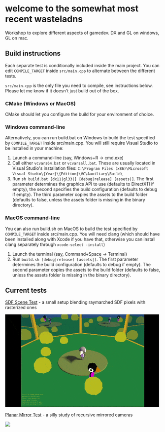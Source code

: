 # welcome to the somewhat most recent wasteladns

Workshop to explore different aspects of gamedev. DX and GL on windows, GL on mac.

## Build instructions

Each separate test is conditionally included inside the main project. You can edit `COMPILE_TARGET` inside `src/main.cpp` to alternate between the different tests.

`src/main.cpp` is the only file you need to compile, see instructions below. Please let me know if it doesn't just build out of the box.


### CMake (Windows or MacOS)

CMake should let you configure the build for your environment of choice. 

### Windows command-line 

Alternatively, you can run build.bat on Windows to build the test specified by `COMPILE_TARGET` inside src/main.cpp. You will still require Visual Studio to be installed in your machine:

1. Launch a command-line (say, Windows+R -> cmd.exe)
2. Call either `vcvars64.bat` or `vcvarsall.bat`. These are usually located in Visual Studio's installation files: `C:\Program Files (x86)\Microsoft Visual Studio\{Year}\{Edition}\VC\Auxiliary\Build\`
3. Run `sh build.bat [dx11|gl33|] [debug|release] [assets|]`. The first parameter determines the graphics API to use (defaults to DirectX11 if empty), the second specifies the build configuration (defaults to debug if empty). The third parameter copies the assets to the build folder (defaults to false, unless the assets folder is missing in the binary directory).

### MacOS command-line 

You can also run build.sh on MacOS to build the test specified by `COMPILE_TARGET` inside src/main.cpp. You will need clang (which should have been installed along with Xcode if you have that, otherwise you can install clang separately through `xcode-select -install`)

1. Launch the terminal (say, Command+Space -> Terminal)
2. Run `build.sh [debug|release] [assets|]`. The first parameter determines the build configuration (defaults to debug if empty). The second parameter copies the assets to the build folder (defaults to false, unless the assets folder is missing in the binary directory).

## Current tests

[SDF Scene Test](src/TestSDF/README.md) - a small setup blending raymarched SDF pixels with rasterized ones

![](src/TestSDF/summary.gif)

[Planar Mirror Test](src/TestMirrors/README.md) - a silly study of recursive mirrored cameras

![](src/TestMirrors/summary.gif)